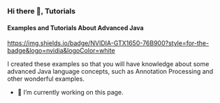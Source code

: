 ### Hi there 👋, Tutorials
#### Examples and Tutorials About Advanced Java
https://img.shields.io/badge/NVIDIA-GTX1650-76B900?style=for-the-badge&logo=nvidia&logoColor=white

I created these examples so that you will have knowledge about some advanced Java language concepts, such as Annotation Processing and other wonderful examples.

- 🔭 I’m currently working on this page. 




